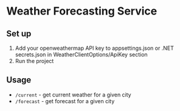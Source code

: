 # Weather Forecasting Service

## Set up
1. Add your openweathermap API key to appsettings.json or .NET secrets.json in WeatherClientOptions/ApiKey section
2. Run the project

## Usage
- `/current` - get current weather for a given city
- `/forecast` - get forecast for a given city